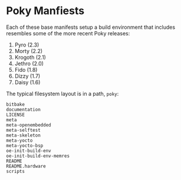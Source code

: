 # Poky Manfiests

Each of these base manifests setup a build environment that includes resembles some of the more recent Poky releases:

1. Pyro (2.3)
2. Morty (2.2)
3. Krogoth (2.1)
4. Jethro (2.0)
5. Fido (1.8)
6. Dizzy (1.7)
7. Daisy (1.6)

The typical filesystem layout is in a path, `poky`:

```
bitbake
documentation
LICENSE
meta
meta-openembedded
meta-selftest
meta-skeleton
meta-yocto
meta-yocto-bsp
oe-init-build-env
oe-init-build-env-memres
README
README.hardware
scripts
```
